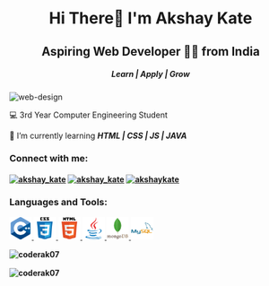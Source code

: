 <!--
 
**coderak07/coderak07** is a ✨ _special_ ✨ repository because its `README.md` (this file) appears on your GitHub profile.

Here are some ideas to get you started:

- 🔭 I’m currently working on ...
- 🌱 I’m currently learning ...
- 👯 I’m looking to collaborate on ...
- 🤔 I’m looking for help with ...
- 💬 Ask me about ...
- 📫 How to reach me: ...
- 😄 Pronouns: ...
- ⚡ Fun fact: ...
-->

<h1 align="center">Hi There👋 I'm Akshay Kate</h1>
<h2 align="center">Aspiring Web Developer 🧑‍💻 from India</h2>
<h5 align="center">Learn | Apply | Grow</h5>

![web-design](https://user-images.githubusercontent.com/99186806/226345929-daf37e32-0101-479a-b7c6-0b796b6da63e.gif)


<!-- <p align="left"> <a href="https://github.com/ryo-ma/github-profile-trophy"><img src="https://github-profile-trophy.vercel.app/?username=coderak07" alt="coderak07" /></a> </p>-->

<p>💻 3rd Year Computer Engineering Student</p>

<p>🌱 I’m currently learning <em><strong>HTML | CSS | JS | JAVA<strong></em></p>

<h3 align="left">Connect with me:</h3>
<p align="left">
<a href="https://linkedin.com/in/www.linkedin.com/in/
dev-akshaykate" target="blank"><img align="center" src="https://raw.githubusercontent.com/rahuldkjain/github-profile-readme-generator/master/src/images/icons/Social/linked-in-alt.svg" alt="akshay_kate" height="30" width="40" /></a>
<a href="https://twitter.com/Dev_AkshayKate" target="blank"><img align="center" src="https://raw.githubusercontent.com/rahuldkjain/github-profile-readme-generator/master/src/images/icons/Social/twitter.svg" alt="akshay_kate" height="30" width="40" /></a>
<a href="https://www.instagram.com/akshay_kate_007/" target="blank"><img align="center" src="https://raw.githubusercontent.com/rahuldkjain/github-profile-readme-generator/master/src/images/icons/Social/instagram.svg" alt="akshaykate" height="30" width="40" /></a>
</p>

<h3 align="left">Languages and Tools:</h3>
<p align="left"> <a href="https://www.w3schools.com/cpp/" target="_blank" rel="noreferrer"> <img src="https://raw.githubusercontent.com/devicons/devicon/master/icons/cplusplus/cplusplus-original.svg" alt="cplusplus" width="40" height="40"/> </a> <a href="https://www.w3schools.com/css/" target="_blank" rel="noreferrer"> <img src="https://raw.githubusercontent.com/devicons/devicon/master/icons/css3/css3-original-wordmark.svg" alt="css3" width="40" height="40"/> </a> <a href="https://www.w3.org/html/" target="_blank" rel="noreferrer"> <img src="https://raw.githubusercontent.com/devicons/devicon/master/icons/html5/html5-original-wordmark.svg" alt="html5" width="40" height="40"/> </a> <a href="https://www.java.com" target="_blank" rel="noreferrer"> <img src="https://raw.githubusercontent.com/devicons/devicon/master/icons/java/java-original.svg" alt="java" width="40" height="40"/> </a> <a href="https://www.mongodb.com/" target="_blank" rel="noreferrer"> <img src="https://raw.githubusercontent.com/devicons/devicon/master/icons/mongodb/mongodb-original-wordmark.svg" alt="mongodb" width="40" height="40"/> </a> <a href="https://www.mysql.com/" target="_blank" rel="noreferrer"> <img src="https://raw.githubusercontent.com/devicons/devicon/master/icons/mysql/mysql-original-wordmark.svg" alt="mysql" width="40" height="40"/> </a> </p>

<p><img align="center" src="https://github-readme-stats.vercel.app/api/top-langs?username=coderak07&show_icons=true&locale=en&layout=compact" alt="coderak07" /></p>

<p><img align="center" src="https://github-readme-streak-stats.herokuapp.com/?user=coderak07&" alt="coderak07" /></p>
